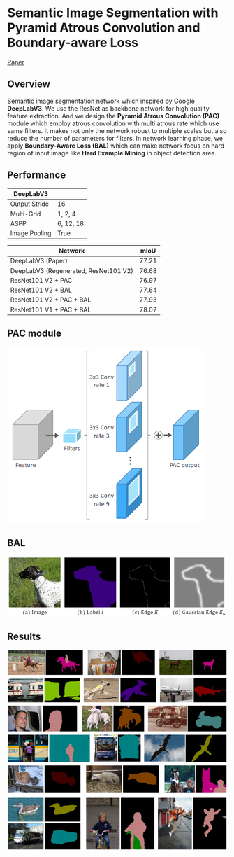 # Semantic Image Segmentation with Pyramid Atrous Convolution and Boundary-aware Loss

[Paper](https://github.com/Tamuel/TF_SemanticSegmentation/blob/master/Semantic%20Image%20Segmentation%20with%20Pyramid%20Atrous%20Convolution%20and%20Boundary-aware%20Loss%20Paper%20(Dongkyu%20Yu%20_%20POSTECH).pdf)

## Overview
Semantic image segmentation network which inspired by Google **DeepLabV3**. We use the ResNet as backbone network for high quailty feature extraction. And we design the **Pyramid Atrous Convolution (PAC)** module which employ atrous convolution with multi atrous rate which use same filters. It makes not only the network robust to multiple scales but also reduce the number of parameters for filters. In network learning phase, we apply **Boundary-Aware Loss (BAL)** which can make network focus on hard region of input image like **Hard Example Mining** in object detection area.

## Performance
|**DeepLabV3**||
|--|--|
|Output Stride|16|
|Multi-Grid|1, 2, 4|
|ASPP|6, 12, 18|
|Image Pooling|True|

| Network | mIoU |
|---|---|
|DeepLabV3 (Paper) | 77.21 |
|DeepLabV3 (Regenerated, ResNet101 V2) | 76.68 |
|ResNet101 V2 + PAC | 76.97 |
|ResNet101 V2 + BAL | 77.64 |
|ResNet101 V2 + PAC + BAL | 77.93 |
|ResNet101 V1 + PAC + BAL | 78.07 |

## PAC module
![PAC](https://github.com/Tamuel/TF_SemanticSegmentation/blob/master/assets/Pyramid%20atrous%20convolution%20module.png)

## BAL
![BAL](https://github.com/Tamuel/TF_SemanticSegmentation/blob/master/assets/Gaussian%20edge.png)


## Results
![result_image](https://github.com/Tamuel/TF_SemanticSegmentation/blob/master/assets/results.png)

